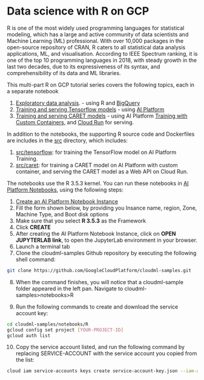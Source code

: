 # Data science with R on GCP

R is one of the most widely used programming languages for statistical modeling, which has a large and active community of data scientists and Machine Learning (ML) professional. With over 10,000 packages in the open-source repository of CRAN, R caters to all statistical data analysis applications, ML, and visualisation. According to IEEE Spectrum ranking, it is one of the top 10 programming languages in 2018, with steady growth in the last two decades, due to its expressiveness of its syntax, and comprehensibility of its data and ML libraries.


This multi-part R on GCP tutorial series covers the following topics, each in a separate notebook
1. [Exploratory data analysis](01_EDA-with-R-and-BigQuery.ipynb). - using R and [BigQuery](https://cloud.google.com/bigquery/docs)
2. [Training and serving Tensorflow models](02-Training-Serving-TF-Models.ipynb) - using [AI Platform](https://cloud.google.com/ml-engine/docs/tensorflow/)
3. [Training and serving CARET models](03-Training-Serving-CARET-Models.ipynb) - using AI Platform [Training with Custom Containers](https://cloud.google.com/ml-engine/docs/custom-containers-training), and [Cloud Run](https://cloud.google.com/run/docs/) for serving.

In addition to the notebooks, the supporting R source code and Dockerfiles are includes in the [src](src) directory, which includes:
1. [src/tensorflow](src/tensorflow): for training the TensorFlow model on AI Platform Training.
2. [src/caret](src/caret): for training a CARET model on AI Platform with custom container, and serving the CARET model as a Web API on Cloud Run. 

The notebooks use the R 3.5.3 kernel. You can run these notebooks in [AI Platform Notebooks](https://cloud.google.com/ai-platform-notebooks), using the following steps:

1. [Create an AI Platform Notebook Instance](https://console.google.com/mlengine/notebooks/create-instance)
2. Fill the form shown below, by providing you Insance name, region, Zone, Machine Type, and Boot disk options
3. Make sure that you select **R 3.5.3** as the Framework
4. Click **CREATE**
5. After creating the AI Platform Notebook Instance, click on **OPEN JUPYTERLAB link**, to open the JupyterLab environment in your browser.
6. Launch a terminal tab
7. Clone the cloudml-samples Github repository by executing the following shell command:

``` bash
git clone https://github.com/GoogleCloudPlatform/cloudml-samples.git
```

8. When the command finishes, you will notice that a cloudml-sample folder appeared in the left pan. Navigate to cloudml-samples>notebooks>R


9. Run the following commands to create and download the service account key:

``` bash
cd cloudml-samples/notebooks/R 
gcloud config set project [YOUR-PROJECT-ID]
gcloud auth list 
```
10. Copy the service account listed, and run the following command by replacing SERVICE-ACCOUNT with the service account you copied from the list: 

``` bash
cloud iam service-accounts keys create service-account-key.json --iam-account=[SERVICE-ACCOUNT]
```

